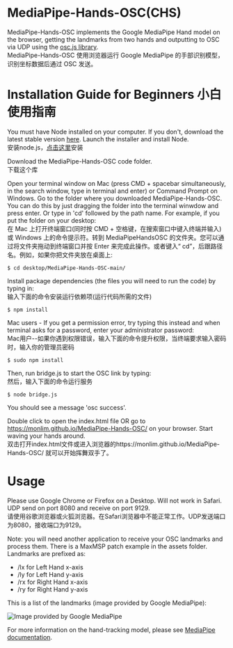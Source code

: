 # MediaPipe-Hands-OSC(CHS)
MediaPipe-Hands-OSC implements the Google MediaPipe Hand model on the browser, getting the landmarks from two hands and outputting to OSC via UDP using the [osc.js library](https://github.com/adzialocha/osc-js#osc-js).  
MediaPipe-Hands-OSC 使用浏览器运行 Google MediaPipe 的手部识别模型，识别坐标数据后通过 OSC 发送。  

# Installation Guide for Beginners 小白使用指南
You must have Node installed on your computer. If you don't, download the latest stable version [here](https://nodejs.org/en/). Launch the installer and install Node.  
安装node.js，[点击这里](https://nodejs.org/en/)安装  

Download the MediaPipe-Hands-OSC code folder.  
下载这个库  

Open your terminal window on Mac (press CMD + spacebar simultaneously, in the search window, type in terminal and enter) or Command Prompt on Windows. Go to the folder where you downloaded MediaPipe-Hands-OSC. You can do this by just dragging the folder into the terminal winwdow and press enter. Or type in 'cd' followed by the path name. For example, if you put the folder on your desktop:  
在 Mac 上打开终端窗口(同时按 CMD + 空格键，在搜索窗口中键入终端并输入)或 Windows 上的命令提示符。转到 MediaPipeHandsOSC 的文件夹。您可以通过将文件夹拖动到终端窗口并按 Enter 来完成此操作。或者键入“ cd”，后跟路径名。例如，如果你把文件夹放在桌面上:  

```$ cd desktop/MediaPipe-Hands-OSC-main/```

Install package dependencies (the files you will need to run the code) by typing in:  
输入下面的命令安装运行依赖项(运行代码所需的文件)

```$ npm install```

Mac users - If you get a permission error, try typing this instead and when terminal asks for a password, enter your administrator password:  
Mac用户--如果你遇到权限错误，输入下面的命令提升权限，当终端要求输入密码时，输入你的管理员密码  

```$ sudo npm install```

Then, run bridge.js to start the OSC link by typing:  
然后，输入下面的命令运行服务  

```$ node bridge.js```

You should see a message 'osc success'.

Double click to open the index.html file OR go to https://monlim.github.io/MediaPipe-Hands-OSC/ on your browser. Start waving your hands around.  
双击打开index.html文件或进入浏览器的https://monlim.github.io/MediaPipe-Hands-OSC/ 就可以开始挥舞双手了。  

# Usage
Please use Google Chrome or Firefox on a Desktop. Will not work in Safari. UDP send on port 8080 and receive on port 9129.  
请使用谷歌浏览器或火狐浏览器。在Safari浏览器中不能正常工作。UDP发送端口为8080，接收端口为9129。

Note: you will need another application to receive your OSC landmarks and process them. There is a MaxMSP patch example in the assets folder. Landmarks are prefixed as:

* /lx for Left Hand x-axis 
* /ly for Left Hand y-axis
* /rx for Right Hand x-axis
* /ry for Right Hand y-axis

This is a list of the landmarks (image provided by Google MediaPipe):

![Image provided by Google MediaPipe](https://monlim.github.io/MediaPipe-Hands-OSC/assets/Mediapipe_Hand_landmarks.png)

For more information on the hand-tracking model, please see [MediaPipe documentation](https://google.github.io/mediapipe/solutions/hands.html).
